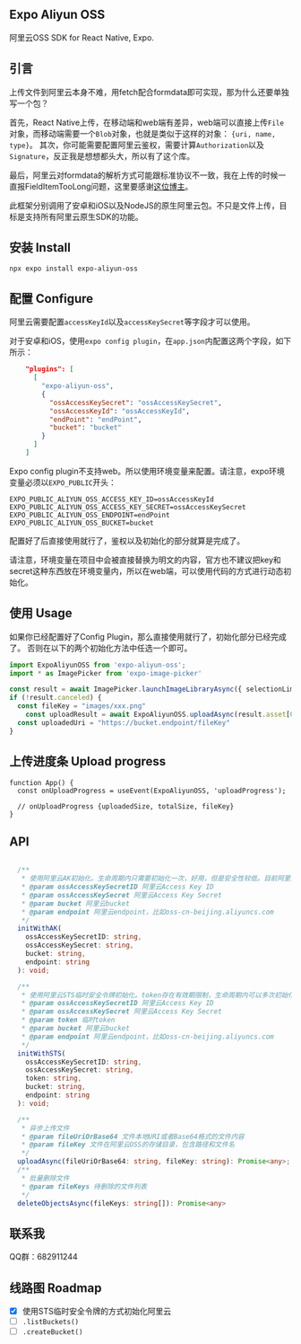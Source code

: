 ## Expo Aliyun OSS
阿里云OSS SDK for React Native, Expo.

## 引言
上传文件到阿里云本身不难，用fetch配合formdata即可实现，那为什么还要单独写一个包？

首先，React Native上传，在移动端和web端有差异，web端可以直接上传`File`对象，而移动端需要一个`Blob`对象，也就是类似于这样的对象：
`{uri, name, type}`。
其次，你可能需要配置阿里云鉴权，需要计算`Authorization`以及`Signature`，反正我是想想都头大，所以有了这个库。

最后，阿里云对formdata的解析方式可能跟标准协议不一致，我在上传的时候一直报FieldItemTooLong问题，这里要感谢[这位博主](https://phyng.com/2024/05/27/aliyun-oss.html)。

此框架分别调用了安卓和iOS以及NodeJS的原生阿里云包。不只是文件上传，目标是支持所有阿里云原生SDK的功能。

## 安装 Install

```shell
npx expo install expo-aliyun-oss
```

## 配置 Configure

阿里云需要配置`accessKeyId`以及`accessKeySecret`等字段才可以使用。

对于安卓和iOS，使用`expo config plugin`，在`app.json`内配置这两个字段，如下所示：

```json
    "plugins": [
      [
        "expo-aliyun-oss",
        {
          "ossAccessKeySecret": "ossAccessKeySecret",
          "ossAccessKeyId": "ossAccessKeyId",
          "endPoint": "endPoint",
          "bucket": "bucket"
        }
      ]
    ]
```

Expo config plugin不支持web。所以使用环境变量来配置。请注意，expo环境变量必须以`EXPO_PUBLIC`开头：

```shell
EXPO_PUBLIC_ALIYUN_OSS_ACCESS_KEY_ID=ossAccessKeyId
EXPO_PUBLIC_ALIYUN_OSS_ACCESS_KEY_SECRET=ossAccessKeySecret
EXPO_PUBLIC_ALIYUN_OSS_ENDPOINT=endPoint
EXPO_PUBLIC_ALIYUN_OSS_BUCKET=bucket
```

配置好了后直接使用就行了，鉴权以及初始化的部分就算是完成了。

请注意，环境变量在项目中会被直接替换为明文的内容，官方也不建议把key和secret这种东西放在环境变量内，所以在web端，可以使用代码的方式进行动态初始化。



## 使用 Usage

如果你已经配置好了Config Plugin，那么直接使用就行了，初始化部分已经完成了。
否则在以下的两个初始化方法中任选一个即可。

```ts
import ExpoAliyunOSS from 'expo-aliyun-oss';
import * as ImagePicker from 'expo-image-picker'

const result = await ImagePicker.launchImageLibraryAsync({ selectionLimit: 1 })
if (!result.canceled) {
  const fileKey = "images/xxx.png"
	const uploadResult = await ExpoAliyunOSS.uploadAsync(result.asset[0].uri, fileKey)	
  const uploadedUri = "https://bucket.endpoint/fileKey"
}
```



## 上传进度条 Upload progress



```tsx
function App() {
  const onUploadProgress = useEvent(ExpoAliyunOSS, 'uploadProgress');
  
  // onUploadProgress {uploadedSize, totalSize, fileKey}
}
```





## API

```ts

  /**
   * 使用阿里云AK初始化。生命周期内只需要初始化一次，好用，但是安全性较低。目前阿里云官方不推荐这种初始化方式。
   * @param ossAccessKeySecretID 阿里云Access Key ID
   * @param ossAccessKeySecret 阿里云Access Key Secret
   * @param bucket 阿里云bucket
   * @param endpoint 阿里云endpoint，比如oss-cn-beijing.aliyuncs.com
   */
  initWithAK(
    ossAccessKeySecretID: string,
    ossAccessKeySecret: string,
    bucket: string,
    endpoint: string
  ): void;

  /**
   * 使用阿里云STS临时安全令牌初始化。token存在有效期限制，生命周期内可以多次初始化。
   * @param ossAccessKeySecretID 阿里云Access Key ID
   * @param ossAccessKeySecret 阿里云Access Key Secret
   * @param token 临时token
   * @param bucket 阿里云bucket
   * @param endpoint 阿里云endpoint，比如oss-cn-beijing.aliyuncs.com
   */
  initWithSTS(
    ossAccessKeySecretID: string,
    ossAccessKeySecret: string,
    token: string,
    bucket: string,
    endpoint: string
  ): void;

  /**
   * 异步上传文件 
   * @param fileUriOrBase64 文件本地URI或者Base64格式的文件内容
   * @param fileKey 文件在阿里云OSS的存储目录，包含路径和文件名
   */
  uploadAsync(fileUriOrBase64: string, fileKey: string): Promise<any>;
  /**
   * 批量删除文件
   * @param fileKeys 待删除的文件列表
   */
  deleteObjectsAsync(fileKeys: string[]): Promise<any>
```

## 联系我
QQ群：682911244

## 线路图 Roadmap

- [x] 使用STS临时安全令牌的方式初始化阿里云
- [ ] `.listBuckets()`
- [ ] `.createBucket()`
